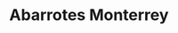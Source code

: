 ---
title: "Abarrotes Monterrey"
url: /tenosique-de-pino-suarez/abarrotes-monterrey-calle-26-2/
shop: comodidad
---